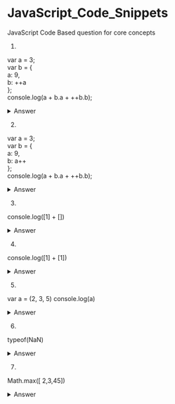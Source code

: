 # JavaScript_Code_Snippets
JavaScript Code Based question for core concepts


1.  
var a = 3;  
var b = {  
  a: 9,  
  b: ++a  
};  
console.log(a + b.a + ++b.b);  

<details>  
<summary>Answer</summary>
18
</details>

2.  
var a = 3;  
var b = {  
  a: 9,  
  b: a++  
};  
console.log(a + b.a + ++b.b);  

<details>  
<summary>Answer</summary>
17
</details>

3. 
console.log([1] + [])
<details>  
<summary>Answer</summary>
1
</details>



4. 
console.log([1] + [1])
<details>  
<summary>Answer</summary>
11
</details>


5.
var a = (2, 3, 5) 
console.log(a)
<details>  
<summary>Answer</summary>
5
</details>

6.
typeof(NaN)
<details>  
<summary>Answer</summary>
"number"
</details>


7. 
Math.max([ 2,3,45])
<details>  
<summary>Answer</summary>
NaN
</details>
